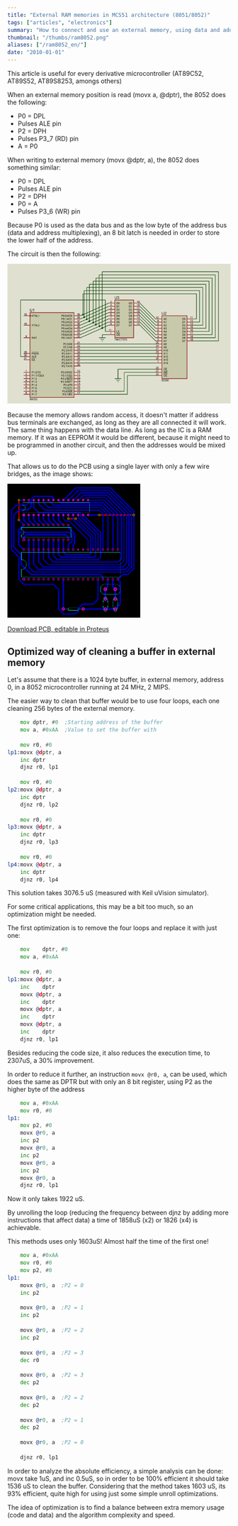 ```yaml
---
title: "External RAM memories in MCS51 architecture (8051/8052)"
tags: ["articles", "electronics"]
summary: "How to connect and use an external memory, using data and address multiplexing."
thumbnail: "/thumbs/ram8052.png"
aliases: ["/ram8052_en/"]
date: "2010-01-01"
---
```

This article is useful for every derivative microcontroller (AT89C52, AT89S52, AT89S8253, amongs others)

When an external memory position is read (movx a, @dptr), the 8052 does the following:	
	
* P0 = DPL
* Pulses ALE pin
* P2 = DPH
* Pulses P3_7 (RD) pin
* A = P0
	
When writing to external memory (movx @dptr, a), the 8052 does something similar:	
	
* P0 = DPL
* Pulses ALE pin
* P2 = DPH
* P0 = A
* Pulses P3_6 (WR) pin
	

Because P0 is used as the data bus and as the low byte of the address bus (data and address multiplexing), an 8 bit latch is needed in order to store the lower half of the address.

The circuit is then the following:

![8052 with RAM](/images/8052ram.png)

Because the memory allows random access, it doesn't matter if address bus terminals are exchanged, as long as they are all connected it will work. The same thing happens with the data line. As long as the IC is a RAM memory. If it was an EEPROM it would be different, because it might need to be programmed in another circuit, and then the addresses would be mixed up.

That allows us to do the PCB using a single layer with only a few wire bridges, as the image shows:

![8052 with RAM, layout](/images/8052ram_lyt.png)

[Download PCB, editable in Proteus](/downloads/8052ram.zip)

## Optimized way of cleaning a buffer in external memory
Let's assume that there is a 1024 byte buffer, in external memory, address 0, in a 8052 microcontroller running at 24 MHz, 2 MIPS.

The easier way to clean that buffer would be to use four loops, each one cleaning 256 bytes of the external memory.

```asm
    mov dptr, #0  ;Starting address of the buffer
    mov a, #0xAA  ;Value to set the buffer with

    mov r0, #0
lp1:movx @dptr, a
    inc dptr
    djnz r0, lp1

    mov r0, #0
lp2:movx @dptr, a
    inc dptr
    djnz r0, lp2

    mov r0, #0
lp3:movx @dptr, a
    inc dptr
    djnz r0, lp3

    mov r0, #0
lp4:movx @dptr, a
    inc dptr
    djnz r0, lp4
```

This solution takes 3076.5 uS (measured with Keil uVision simulator). 

For some critical applications, this may be a bit too much, so an optimization might be needed.

The first optimization is to remove the four loops and replace it with just one: 

```asm
    mov    dptr, #0
    mov a, #0xAA

    mov r0, #0
lp1:movx @dptr, a
    inc    dptr
    movx @dptr, a
    inc    dptr
    movx @dptr, a
    inc    dptr
    movx @dptr, a
    inc    dptr
    djnz r0, lp1
```

Besides reducing the code size, it also reduces the execution time, to 2307uS, a 30% improvement.

In order to reduce it further, an instruction `movx @r0, a`, can be used, which does the same as DPTR but with only an 8 bit register, using P2 as the higher byte of the address

```asm
	mov a, #0xAA
	mov r0, #0
lp1:
	mov p2, #0
	movx @r0, a
	inc p2
	movx @r0, a
	inc p2
	movx @r0, a
	inc p2
	movx @r0, a
	djnz r0, lp1
```

Now it only takes 1922 uS.

By unrolling the loop (reducing the frequency between djnz by adding more instructions that affect data) a time of 1858uS (x2) or 1826 (x4) is achievable.

This methods uses only 1603uS! Almost half the time of the first one!

```asm
    mov a, #0xAA
    mov r0, #0
    mov p2, #0
lp1:
    movx @r0, a  ;P2 = 0
    inc p2

    movx @r0, a  ;P2 = 1
    inc p2

    movx @r0, a  ;P2 = 2
    inc p2

    movx @r0, a  ;P2 = 3
    dec r0

    movx @r0, a  ;P2 = 3
    dec p2

    movx @r0, a  ;P2 = 2
    dec p2

    movx @r0, a  ;P2 = 1
    dec p2

    movx @r0, a  ;P2 = 0

    djnz r0, lp1
```

In order to analyze the absolute efficiency, a simple analysis can be done: movx take 1uS, and inc 0.5uS, so in order to be 100% efficient it should take 1536 uS to clean the buffer. Considering that the method takes 1603 uS, its 93% efficient, quite high for using just some simple unroll optimizations.

The idea of optimization is to find a balance between extra memory usage (code and data) and the algorithm complexity and speed.
